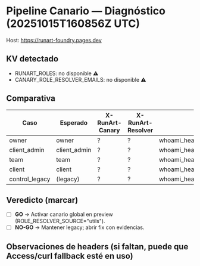 # Pipeline Canario — Diagnóstico (20251015T160856Z UTC)

Host: https://runart-foundry.pages.dev

## KV detectado
- RUNART_ROLES: no disponible ⚠️
- CANARY_ROLE_RESOLVER_EMAILS: no disponible ⚠️

## Comparativa
| Caso | Esperado | X-RunArt-Canary | X-RunArt-Resolver | Archivo |
|------|----------|------------------|-------------------|---------|
| owner | owner | ? | ? | whoami_headers_owner.txt |
| client_admin | client_admin | ? | ? | whoami_headers_client_admin.txt |
| team | team | ? | ? | whoami_headers_team.txt |
| client | client | ? | ? | whoami_headers_client.txt |
| control_legacy | (legacy) | ? | ? | whoami_headers_control_legacy.txt |

## Veredicto (marcar)
- [ ] **GO** → Activar canario global en preview (ROLE_RESOLVER_SOURCE="utils").
- [ ] **NO-GO** → Mantener legacy; abrir fix con evidencias.

## Observaciones de headers (si faltan, puede que Access/curl fallback esté en uso)

